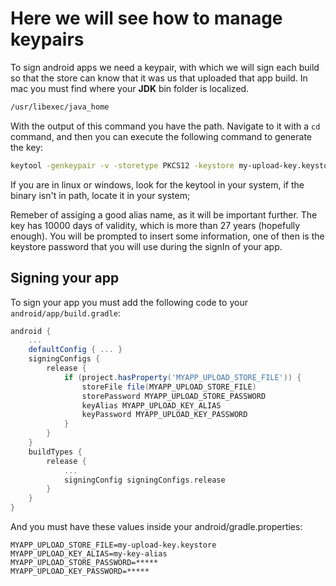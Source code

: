 # Here we will see how to manage keypairs
To sign android apps we need a keypair, with which we will sign each build so that the store can know that it was us that uploaded that app build. In mac you must find where your **JDK** bin folder is localized.

```bash
/usr/libexec/java_home
```

With the output of this command you have the path. Navigate to it with a `cd` command, and then you can execute the following command to generate the key:

```bash
keytool -genkeypair -v -storetype PKCS12 -keystore my-upload-key.keystore -alias my-key-alias -keyalg RSA -keysize 2048 -validity 10000
```

If you are in linux or windows, look for the keytool in your system, if the binary isn't in path, locate it in your system;

Remeber of assiging a good alias name, as it will be important further. The key has 10000 days of validity, which is more than 27 years (hopefully enough). You will be prompted to insert some information, one of then is the keystore password that you will use during the signIn of your app.

## Signing your app
To sign your app you must add the following code to your `android/app/build.gradle`:

```gradle
android {
    ...
    defaultConfig { ... }
    signingConfigs {
        release {
            if (project.hasProperty('MYAPP_UPLOAD_STORE_FILE')) {
                storeFile file(MYAPP_UPLOAD_STORE_FILE)
                storePassword MYAPP_UPLOAD_STORE_PASSWORD
                keyAlias MYAPP_UPLOAD_KEY_ALIAS
                keyPassword MYAPP_UPLOAD_KEY_PASSWORD
            }
        }
    }
    buildTypes {
        release {
            ...
            signingConfig signingConfigs.release
        }
    }
}
```

And you must have these values inside your android/gradle.properties:

```
MYAPP_UPLOAD_STORE_FILE=my-upload-key.keystore
MYAPP_UPLOAD_KEY_ALIAS=my-key-alias
MYAPP_UPLOAD_STORE_PASSWORD=*****
MYAPP_UPLOAD_KEY_PASSWORD=*****
```
